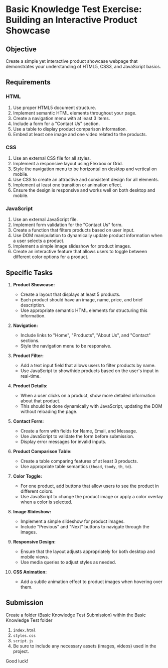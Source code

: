 # Basic Knowledge Test Exercise: Building an Interactive Product Showcase

## Objective
Create a simple yet interactive product showcase webpage that demonstrates your understanding of HTML5, CSS3, and JavaScript basics.

## Requirements

### HTML
1. Use proper HTML5 document structure.
2. Implement semantic HTML elements throughout your page.
3. Create a navigation menu with at least 3 items.
4. Include a form for a "Contact Us" section.
5. Use a table to display product comparison information.
6. Embed at least one image and one video related to the products.

### CSS
1. Use an external CSS file for all styles.
2. Implement a responsive layout using Flexbox or Grid.
3. Style the navigation menu to be horizontal on desktop and vertical on mobile.
4. Use CSS to create an attractive and consistent design for all elements.
5. Implement at least one transition or animation effect.
6. Ensure the design is responsive and works well on both desktop and mobile.

### JavaScript
1. Use an external JavaScript file.
2. Implement form validation for the "Contact Us" form.
3. Create a function that filters products based on user input.
4. Use DOM manipulation to dynamically update product information when a user selects a product.
5. Implement a simple image slideshow for product images.
6. Create an interactive feature that allows users to toggle between different color options for a product.

## Specific Tasks

1. **Product Showcase:**
   - Create a layout that displays at least 5 products.
   - Each product should have an image, name, price, and brief description.
   - Use appropriate semantic HTML elements for structuring this information.

2. **Navigation:**
   - Include links to "Home", "Products", "About Us", and "Contact" sections.
   - Style the navigation menu to be responsive.

3. **Product Filter:**
   - Add a text input field that allows users to filter products by name.
   - Use JavaScript to show/hide products based on the user's input in real-time.

4. **Product Details:**
   - When a user clicks on a product, show more detailed information about that product.
   - This should be done dynamically with JavaScript, updating the DOM without reloading the page.

5. **Contact Form:**
   - Create a form with fields for Name, Email, and Message.
   - Use JavaScript to validate the form before submission.
   - Display error messages for invalid inputs.

6. **Product Comparison Table:**
   - Create a table comparing features of at least 3 products.
   - Use appropriate table semantics (`thead`, `tbody`, `th`, `td`).

7. **Color Toggle:**
   - For one product, add buttons that allow users to see the product in different colors.
   - Use JavaScript to change the product image or apply a color overlay when a color is selected.

8. **Image Slideshow:**
   - Implement a simple slideshow for product images.
   - Include "Previous" and "Next" buttons to navigate through the images.

9. **Responsive Design:**
   - Ensure that the layout adjusts appropriately for both desktop and mobile views.
   - Use media queries to adjust styles as needed.

10. **CSS Animation:**
    - Add a subtle animation effect to product images when hovering over them.

## Submission
Create a folder (Basic Knowledge Test Submission) within the Basic Knowledge Test folder 
1. `index.html`
2. `styles.css`
3. `script.js`
4. Be sure to include any necessary assets (images, videos) used in the project.


Good luck!
